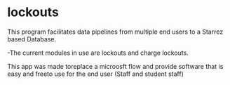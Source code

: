 # lockouts
This program facilitates data pipelines from multiple end users to a Starrez based Database. 

-The current modules in use are lockouts and charge lockouts.

This app was made toreplace a microosft flow and provide software that is easy and freeto use for the end user (Staff and student staff)
